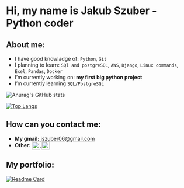 # Hi, my name is Jakub Szuber - Python coder

## About me:
- I have good knowladge of: `Python`, `Git`
- I planning to learn: `SQl and postgreSQL`, `AWS`, `Django`, `Linux commands`, `Exel`, `Pandas`, `Docker` 
- I’m currently working on: **my first big python project**
- I’m currently learning `SQL/PostgreSQL`

![Anurag's GitHub stats](https://github-readme-stats.vercel.app/api?username=JakubSzuber&show_icons=true&theme=gotham) 
<!--to change the color to white: theme=default-->

[![Top Langs](https://github-readme-stats.vercel.app/api/top-langs/?username=JakubSzuber&layout=compact)](https://github.com/JakubSzuber/github-readme-stats)


## How can you contact me:
- **My gmail:** jszuber06@gmail.com
- **Other:**  <a href="https://www.linkedin.com/in/jakub-szuber-06602521a/">
<img align="center" alt="JakubSzuber's LinkedIN" width="22px" src="https://raw.githubusercontent.com/peterthehan/peterthehan/master/assets/linkedin.svg" /></a><a href="https://www.kaggle.com/jakubszuber">
<img align="center" alt="JakubSzuber's Kaggle" width="22px" src="https://cdn.freelogovectors.net/wp-content/uploads/2018/06/kaggle-logo.png" /></a>

## My portfolio:
[![Readme Card](https://github-readme-stats.vercel.app/api/pin/?username=JakubSzuber&repo=Score-Counter-Game&theme=gotham)](https://github.com/JakubSzuber/Score-Counter-Game)

